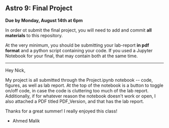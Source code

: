 ## Astro 9: Final Project
**Due by Monday, August 14th at 6pm**

In order ot submit the final project, you will need to add and commit **all materials** to this repository.

At the very minimum, you should be submitting your lab-report **in pdf format** and a python script containing your code.
If you used a Jupyter Notebook for your final, that may contain both at the same time.

------------------------

Hey Nick,

My project is all submitted through the Project.ipynb notebook -- code, figures, as well as lab report. At the top of the notebook is a button to toggle on/off code, in case the code is cluttering too much of the lab report. Additionally, if for whatever reason the notebook doesn't work or open, I also attached a PDF titled PDF_Version, and that has the lab report.

Thanks for a great summer! I really enjoyed this class!

- Ahmed Malik
